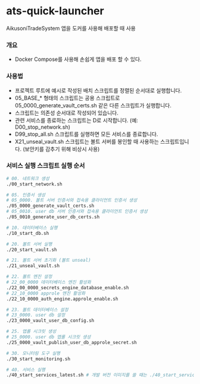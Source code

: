 # ats-quick-launcher

AikusoniTradeSystem 앱을 도커를 사용해 배포할 때 사용

### 개요
- Docker Compose를 사용해 손쉽게 앱을 배포 할 수 있다.

### 사용법
- 프로젝트 루트에 예시로 작성된 배치 스크립트를 정렬된 순서대로 실행합니다.
- 05_BASE_* 형태의 스크립트는 공용 스크립트로 05_0000_generate_vault_certs.sh 같은 다른 스크립트가 실행합니다.
- 스크립트는 의존성 순서대로 작성되어 있습니다.
- 관련 서비스를 종료하는 스크립트는 D로 시작합니다. (예: D00_stop_network.sh)
- D99_stop_all.sh 스크립트를 실행하면 모든 서비스를 종료합니다.
- X21_unseal_vault.sh 스크립트는 볼트 서버를 봉인할 때 사용하는 스크립트입니다. (보안키를 감추기 위해 비상시 사용)

### 서비스 실행 스크립트 실행 순서
```bash
# 00. 네트워크 생성
./00_start_network.sh

# 05. 인증서 생성
# 05_0000. 볼트 서버 인증서와 접속용 클라이언트 인증서 생성
./05_0000_generate_vault_certs.sh
# 05_0010. user db 서버 인증서와 접속용 클라이언트 인증서 생성
./05_0010_generate_user_db_certs.sh

# 10. 데이터베이스 실행
./10_start_db.sh

# 20. 볼트 서버 실행
./20_start_vault.sh

# 21. 볼트 서버 초기화 (볼트 unseal)
./21_unseal_vault.sh

# 22. 볼트 엔진 설정
# 22_00_0000 데이터베이스 엔진 활성화
./22_00_0000_secrets_engine_database_enable.sh
# 22_10_0000 approle 엔진 활성화
./22_10_0000_auth_engine.approle_enable.sh

# 23. 볼트 데이터베이스 설정
# 23_0000. user db 설정
./23_0000_vault_user_db_config.sh

# 25. 앱롤 시크릿 생성
# 25_0000. user db 앱롤 시크릿 생성
./25_0000_vault_publish_user_db_approle_secret.sh

# 30. 모니터링 도구 실행
./30_start_monitoring.sh

# 40. 서비스 실행
./40_start_services_latest.sh # 개발 버전 이미지를 쓸 때는 ./40_start_services_develop.sh
```
